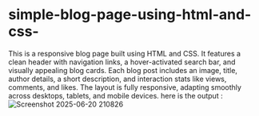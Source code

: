 # simple-blog-page-using-html-and-css-
This is a responsive blog page built using HTML and CSS. It features a clean header with navigation links, a hover-activated search bar, and visually appealing blog cards. Each blog post includes an image, title, author details, a short description, and interaction stats like views, comments, and likes. The layout is fully responsive, adapting smoothly across desktops, tablets, and mobile devices.
here is the output :![Screenshot 2025-06-20 210826](https://github.com/user-attachments/assets/788f7163-1f08-40f9-9930-17c489925205)
